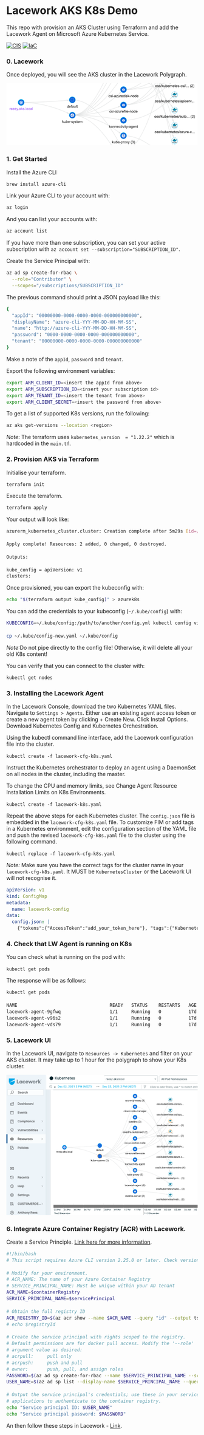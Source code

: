 # Lacework AKS K8s Demo
This repo with provision an AKS Cluster using Terraform and add the Lacework Agent on Microsoft Azure Kubernetes Service.
  
[![CIS](https://app.soluble.cloud/api/v1/public/badges/733ddd27-6da8-4c31-868b-bec81a68ef73.svg)](https://app.soluble.cloud/repos/details/github.com/anthonygrees/lw_aks_k8s_demo) [![IaC](https://app.soluble.cloud/api/v1/public/badges/0b471ba2-e283-4357-8067-d80961252c51.svg)](https://app.soluble.cloud/repos/details/github.com/anthonygrees/lw_aks_k8s_demo)
  
### 0. Lacework
Once deployed, you will see the AKS cluster in the Lacework Polygraph.  
  
![Lacework Poly](/images/aks_poly.png)

### 1. Get Started
Install the Azure CLI
```bash
brew install azure-cli
```
  
Link your Azure CLI to your account with:  
```bash
az login
```
  
And you can list your accounts with:  
```bash
az account list
```
If you have more than one subscription, you can set your active subscription with `az account set --subscription="SUBSCRIPTION_ID"`.
  
Create the Service Principal with:  
```bash
az ad sp create-for-rbac \
  --role="Contributor" \
  --scopes="/subscriptions/SUBSCRIPTION_ID"
```
  
The previous command should print a JSON payload like this:  
```bash
{
  "appId": "00000000-0000-0000-0000-000000000000",
  "displayName": "azure-cli-YYY-MM-DD-HH-MM-SS",
  "name": "http://azure-cli-YYY-MM-DD-HH-MM-SS",
  "password": "0000-0000-0000-0000-000000000000",
  "tenant": "00000000-0000-0000-0000-000000000000"
}
```
Make a note of the `appId`, `password` and `tenant`.  
  
Export the following environment variables:  
```bash
export ARM_CLIENT_ID=<insert the appId from above>
export ARM_SUBSCRIPTION_ID=<insert your subscription id>
export ARM_TENANT_ID=<insert the tenant from above>
export ARM_CLIENT_SECRET=<insert the password from above>
```
  
To get a list of supported K8s versions, run the following:
```bash
az aks get-versions --location <region>
```
*Note*: The terraform uses `kubernetes_version  = "1.22.2"` which is hardcoded in the `main.tf`.
  
### 2. Provision AKS via Terraform
Initialise your terraform.  
```bash
terraform init
```
  
Execute the terraform.  
```bash
terraform apply
```
  
Your output will look like:  
```bash
azurerm_kubernetes_cluster.cluster: Creation complete after 5m29s [id=/subscriptions/XXX-XXXXXX-XXXXXX-XXXXX-XXXXX/resourcegroups/reesy-aks-cluster/providers/Microsoft.ContainerService/managedClusters/reesy-aks]

Apply complete! Resources: 2 added, 0 changed, 0 destroyed.

Outputs:

kube_config = apiVersion: v1
clusters:
```

Once provisioned, you can export the kubeconfig with:  
```bash
echo "$(terraform output kube_config)" > azurek8s
```
  
You can add the credentials to your kubeconfig (`~/.kube/config`) with:  
```bash
KUBECONFIG=~/.kube/config:/path/to/another/config.yml kubectl config view --flatten > ~/.kube/config-new.yaml

cp ~/.kube/config-new.yaml ~/.kube/config
```
*Note*:Do not pipe directly to the config file! Otherwise, it will delete all your old K8s content!  
  
You can verify that you can connect to the cluster with:  
```bash
kubectl get nodes
```
  
### 3. Installing the Lacework Agent
In the Lacework Console, download the two Kubernetes YAML files. Navigate to `Settings > Agents`. Either use an existing agent access token or create a new agent token by clicking + Create New. Click Install Options. Download Kubernetes Config and Kubernetes Orchestration.  
  
Using the kubectl command line interface, add the Lacework configuration file into the cluster.  
  
`kubectl create -f lacework-cfg-k8s.yaml`  
  
Instruct the Kubernetes orchestrator to deploy an agent using a DaemonSet on all nodes in the cluster, including the master.  
  
To change the CPU and memory limits, see Change Agent Resource Installation Limits on K8s Environments.  
  
`kubectl create -f lacework-k8s.yaml`   
  
Repeat the above steps for each Kubernetes cluster. The `config.json` file is embedded in the `lacework-cfg-k8s.yaml` file. To customize FIM or add tags in a Kubernetes environment, edit the configuration section of the YAML file and push the revised `lacework-cfg-k8s.yaml` file to the cluster using the following command.  
  
`kubectl replace -f lacework-cfg-k8s.yaml`   
  
*Note:* Make sure you have the correct tags for the cluster name in your `lacework-cfg-k8s.yaml`.  It MUST be `KubernetesCluster` or the Lacework UI will not recognise it.   
```yaml
apiVersion: v1
kind: ConfigMap
metadata:
  name: lacework-config
data:
  config.json: |
    {"tokens":{"AccessToken":"add_your_token_here"}, "tags":{"KubernetesCluster":"reesy.aks.local"}, "serverurl":"https://api.lacework.net"}
```
  
  
### 4. Check that LW Agent is running on K8s
You can check what is running on the pod with:   
  
`kubectl get pods`
  
The response will be as follows:
```bash
kubectl get pods  
  
NAME                                  READY   STATUS    RESTARTS   AGE  
lacework-agent-9gfwq                  1/1     Running   0          17d  
lacework-agent-v96s2                  1/1     Running   0          17d  
lacework-agent-vds79                  1/1     Running   0          17d  
```
  
### 5. Lacework UI
In the Lacework UI, navigate to `Resources -> Kubernetes` and filter on your AKS cluster.  It may take up to 1 hour for the polygraph to show your K8s cluster.  
  
![Lacework Poly](/images/aks_polygraph.png)
  
  
### 6. Integrate Azure Container Registry (ACR) with Lacework.
Create a Service Principle.  [Link here for more information](https://learn.microsoft.com/en-us/azure/container-registry/container-registry-auth-service-principal#create-a-service-principal).    
  
```bash
#!/bin/bash
# This script requires Azure CLI version 2.25.0 or later. Check version with `az --version`.

# Modify for your environment.
# ACR_NAME: The name of your Azure Container Registry
# SERVICE_PRINCIPAL_NAME: Must be unique within your AD tenant
ACR_NAME=$containerRegistry
SERVICE_PRINCIPAL_NAME=$servicePrincipal

# Obtain the full registry ID
ACR_REGISTRY_ID=$(az acr show --name $ACR_NAME --query "id" --output tsv)
# echo $registryId

# Create the service principal with rights scoped to the registry.
# Default permissions are for docker pull access. Modify the '--role'
# argument value as desired:
# acrpull:     pull only
# acrpush:     push and pull
# owner:       push, pull, and assign roles
PASSWORD=$(az ad sp create-for-rbac --name $SERVICE_PRINCIPAL_NAME --scopes $ACR_REGISTRY_ID --role acrpull --query "password" --output tsv)
USER_NAME=$(az ad sp list --display-name $SERVICE_PRINCIPAL_NAME --query "[].appId" --output tsv)

# Output the service principal's credentials; use these in your services and
# applications to authenticate to the container registry.
echo "Service principal ID: $USER_NAME"
echo "Service principal password: $PASSWORD"
```
  
  
An then follow these steps in Lacework - [Link](https://docs.lacework.com/onboarding/integrate-a-docker-v2-registry#integration-setup-overview).  
  
   
   
